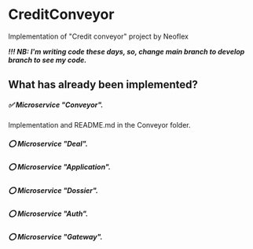 # CreditConveyor
Implementation of "Credit conveyor" project by Neoflex

***!!! NB: I'm writing code these days, so, change main branch to develop branch to see my code.***

## What has already been implemented?

##### :white_check_mark: Microservice "Conveyor".   
Implementation and README.md in the Conveyor folder.   
##### :o: Microservice "Deal".   
##### :o: Microservice "Application".   
##### :o: Microservice "Dossier".   
##### :o: Microservice "Auth".   
##### :o: Microservice "Gateway".   
